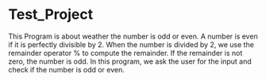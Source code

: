 # Test_Project

This Program is about weather the number is odd or even.
A number is even if it is perfectly divisible by 2. When the number is divided by 2, we use the remainder operator % to compute the remainder. If the remainder is not zero, the number is odd.
In this program, we ask the user for the input and check if the number is odd or even.
